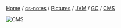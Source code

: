 [Home](https://mengxianbin.github.io) /
[cs-notes](https://mengxianbin.github.io/cs-notes/site) /
[Pictures](https://mengxianbin.github.io/cs-notes/site/Pictures) /
[JVM](https://mengxianbin.github.io/cs-notes/site/Pictures/JVM) /
[GC](https://mengxianbin.github.io/cs-notes/site/Pictures/JVM/GC) /
[CMS](https://mengxianbin.github.io/cs-notes/site/Pictures/JVM/GC/CMS)

![CMS](https://mengxianbin.github.io/cs-notes/./Pictures/JVM/GC/CMS.png)